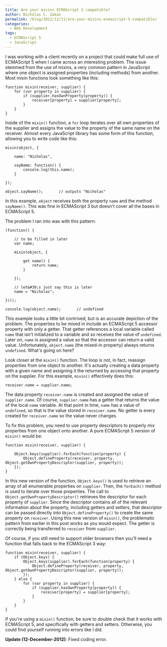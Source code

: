 ```yaml
---
title: Are your mixins ECMAScript 5 compatible?
author: Nicholas C. Zakas
permalink: /blog/2012/12/11/are-your-mixins-ecmascript-5-compatible/
categories:
  - Web Development
tags:
  - ECMAScript 5
  - JavaScript
---
```

I was working with a client recently on a project that could make full use of ECMAScript 5 when I came across an interesting problem. The issue stemmed from the use of mixins, a very common pattern in JavaScript where one object is assigned properties (including methods) from another. Most mixin functions look something like this:

    function mixin(receiver, supplier) {
        for (var property in supplier) {
            if (supplier.hasOwnProperty(property)) {
                receiver[property] = supplier[property];
            }
        }
    }

Inside of the `mixin()` function, a `for` loop iterates over all own properties of the supplier and assigns the value to the property of the same name on the receiver. Almost every JavaScript library has some form of this function, allowing you to write code like this:

    mixin(object, {
    
        name: "Nicholas",
    
        sayName: function() {
            console.log(this.name);
        }
    
    });
    
    object.sayName();       // outputs "Nicholas"

In this example, `object` receives both the property `name` and the method `sayName()`. This was fine in ECMAScript 3 but doesn't cover all the bases in ECMAScript 5.

The problem I ran into was with this pattern:

    (function() {
    
        // to be filled in later
        var name;
    
        mixin(object, {
    
            get name() {
                return name;
            }
    
        });
    
        // let&#39;s just say this is later
        name = "Nicholas";
    
    }());
    
    console.log(object.name);       // undefined

This example looks a little bit contrived, but is an accurate depiction of the problem. The properties to be mixed in include an ECMAScript 5 accessor property with only a getter. That getter references a local variable called `name` that isn't initialized to a variable and so receives the value of `undefined`. Later on, `name` is assigned a value so that the accessor can return a valid value. Unfortunately, `object.name` (the mixed-in property) always returns `undefined`. What's going on here?

Look closer at the `mixin()` function. The loop is not, in fact, reassign properties from one object to another. It's actually creating a data property with a given name and assigning it the returned by accessing that property on the supplier. For this example, `mixin()` effectively does this:

    receiver.name = supplier.name;

The data property `receiver.name` is created and assigned the value of `supplier.name`. Of course, `supplier.name` has a getter that returns the value of the local `name` variable. At that point in time, `name` has a value of `undefined`, so that is the value stored in `receiver.name`. No getter is every created for `receiver.name` so the value never changes.

To fix this problem, you need to use property descriptors to properly mix properties from one object onto another. A pure ECMAScript 5 version of `mixin()` would be:

    function mixin(receiver, supplier) {
    
        Object.keys(supplier).forEach(function(property) {
            Object.defineProperty(receiver, property, Object.getOwnPropertyDescriptor(supplier, property));
        });
    }

In this new version of the function, `Object.keys()` is used to retrieve an array of all enumerable properties on `supplier`. Then, the `forEach()` method is used to iterate over those properties. The call to `Object.getOwnPropertyDescriptor()` retrieves the descriptor for each property of `supplier`. Since the descriptor contains all of the relevant information about the property, including getters and setters, that descriptor can be passed directly into `Object.defineProperty()` to create the same property on `receiver`. Using this new version of `mixin()`, the problematic pattern from earlier in this post works as you would expect. The getter is correctly being transferred to `receiver` from `supplier`.

Of course, if you still need to support older browsers then you'll need a function that falls back to the ECMAScript 3 way:

    function mixin(receiver, supplier) {
        if (Object.keys) {
            Object.keys(supplier).forEach(function(property) {
                Object.defineProperty(receiver, property, Object.getOwnPropertyDescriptor(supplier, property));
            });
        } else {
            for (var property in supplier) {
                if (supplier.hasOwnProperty(property)) {
                    receiver[property] = supplier[property];
                }
            }
        }
    }

If you're using a `mixin()` function, be sure to double check that it works with ECMAScript 5, and specifically with getters and setters. Otherwise, you could find yourself running into errors like I did.

**Update (12-December-2012)**: Fixed coding error.
